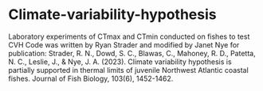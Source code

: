 # Climate-variability-hypothesis
Laboratory experiments of CTmax and CTmin conducted on fishes to test CVH
Code was written by Ryan Strader and modified by Janet Nye for publication:
Strader, R. N., Dowd, S. C., Blawas, C., Mahoney, R. D., Patetta, N. C., Leslie, J., & Nye, J. A. (2023). 
Climate variability hypothesis is partially supported in thermal limits of juvenile Northwest Atlantic coastal fishes. 
Journal of Fish Biology, 103(6), 1452-1462.
